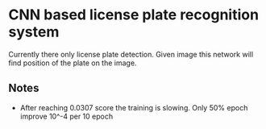 # CNN based license plate recognition system

Currently there only license plate detection. Given image this network will find position of the plate on the image.

## Notes

  * After reaching 0.0307 score the training is slowing. Only  50% epoch improve 10^-4 per 10 epoch